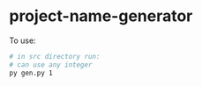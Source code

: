 # project-name-generator

To use:

```sh
# in src directory run:
# can use any integer
py gen.py 1
```
